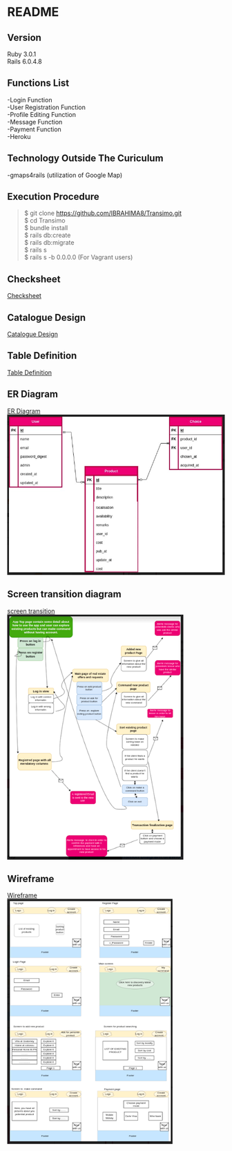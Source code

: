 # README


## Version
Ruby 3.0.1 <br>
Rails 6.0.4.8

## Functions List
-Login Function <br>
-User Registration Function <br>
-Profile Editing Function <br>
-Message Function <br>
-Payment Function <br>
-Heroku

## Technology Outside The Curiculum
-gmaps4rails (utilization of Google Map)

## Execution Procedure
> $ git clone https://github.com/IBRAHIMA8/Transimo.git <br>
> $ cd Transimo <br>
> $ bundle install <br>
> $ rails db:create <br>
  $ rails db:migrate <br>
> $ rails s <br>
> $ rails s -b 0.0.0.0 (For Vagrant users)

## Checksheet
[Checksheet](https://docs.google.com/spreadsheets/d/1DJc81rEL8fgyWJe6kEpKLCTtImtJ-GNld9s66XzKvgE/edit?usp=sharing)

## Catalogue Design
[Catalogue Design](https://docs.google.com/spreadsheets/d/1DJc81rEL8fgyWJe6kEpKLCTtImtJ-GNld9s66XzKvgE/edit?usp=sharing)

## Table Definition
[Table Definition](https://docs.google.com/spreadsheets/d/1DJc81rEL8fgyWJe6kEpKLCTtImtJ-GNld9s66XzKvgE/edit?usp=sharing)

## ER Diagram
[ER Diagram](https://drive.google.com/file/d/1R9jsH0x3CkbGAlppcnossTA82c5Ndd5O/view?usp=sharing)<br />
![ER Diagram picture](./public/ER.png)


## Screen transition diagram
[screen transition](https://drive.google.com/file/d/1RSg5uVFGRnVSA97wXUH9u4e-rYHVYiQ1/view?usp=sharing)<br />
![screen transition picture](./public/Transition.png)


## Wireframe
[Wireframe](https://drive.google.com/file/d/1qvgIaae4-7T3Li_hBAJFpvnVwib2k91Q/view?usp=sharing)<br />
![Wireframe picture](./public/Wireframe.png)
